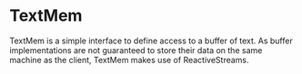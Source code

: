 # TextMem

TextMem is a simple interface to define access to a buffer of text.
As buffer implementations are not guaranteed to store their data on the
same machine as the client, TextMem makes use of ReactiveStreams.